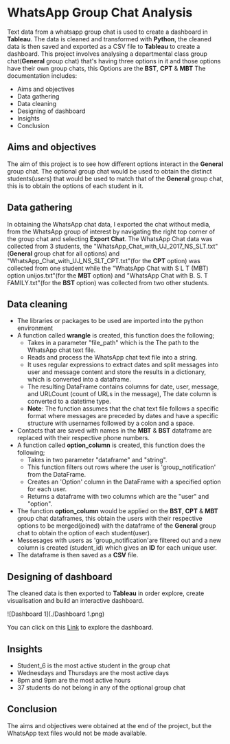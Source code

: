 
# WhatsApp Group Chat Analysis
    
Text data from a whatsapp group chat is used to create a dashboard in **Tableau**. The data is cleaned and transformed with **Python**, the cleaned data is then saved and exported as a CSV file to **Tableau** to create a dashboard. This project involves analysing a departmental class group chat(**General** group chat) that's having three options in it and those options have their own group chats, this Options are the **BST**, **CPT** & **MBT** 
The documentation includes:
- Aims and objectives
- Data gathering 
- Data cleaning
- Designing of dashboard
- Insights
- Conclusion

## Aims and objectives

The aim of this project is to see how different options interact in the **General** group chat. The optional group chat would be used to obtain the distinct students(users) that would be used to match that of the **General** group chat, this is to obtain the options of each student in it.

## Data gathering 

In obtaining the WhatsApp chat data, I exported the chat without media, from the WhatsApp group of interest by navigating the right top corner of the group chat and selecting **Export Chat**.
The WhatsApp Chat data was collected from 3 students, the "WhatsApp_Chat_with_UJ_2017_NS_SLT.txt"(**General** group chat for all options) and "WhatsApp_Chat_with_UJ_NS_SLT_CPT.txt"(for the **CPT** option) was collected from one student while  the "WhatsApp Chat with S L T (MBT) option unijos.txt"(for the **MBT** option) and "WhatsApp Chat with B. S. T FAMILY.txt"(for the **BST** option) was collected from two other students.

## Data cleaning

- The libraries or packages to be used are imported into the python environment
- A function called **wrangle** is created, this function does the following;
    - Takes in a parameter "file_path" which is the The path to the WhatsApp chat text file.
    - Reads and process the WhatsApp chat text file into a string.
    - It uses regular expressions to extract dates and split messages into user and message content and store the results in a dictionary,
      which is converted into a dataframe.
    - The resulting DataFrame contains columns for date, user, message, and URLCount (count of URLs in the message), The date column is
      converted to a datetime type.
    - **Note**: The function assumes that the chat text file follows a specific format where messages are preceded by dates
      and have a specific structure with usernames followed by a colon and a space.
- Contacts that are saved with names in the **MBT** & **BST** dataframe are replaced with their respective phone numbers.
- A function called **option_column** is created, this function does the following;
    - Takes in two parameter "dataframe" and "string".
    - This function filters out rows where the user is 'group_notification' from the DataFrame.
    - Creates an 'Option' column in the DataFrame with a specified option for each user.
    - Returns a dataframe with two columns which are the "user" and "option".
- The function **option_column** would be applied on the **BST**, **CPT** & **MBT** group chat dataframes, this obtain the users with their 
  respective options to be merged(joined) with the dataframe of the **General** group chat to obtain the option of each student(user).
- Messesages with users as 'group_notification'are filtered out and a new column is created (student_id) which gives an **ID** for each 
  unique user.
- The dataframe is then saved as a **CSV** file.

## Designing of dashboard

The cleaned data is then exported to **Tableau** in order explore, create visualisation and build an interactive dashboard.

![Dashboard 1](./Dashboard 1.png)

You can click on this [Link](https://public.tableau.com/app/profile/israel.joseph/viz/SCIENCELABORATORYTECNOLOGYWHATSAPPGROUPCHATANALYSIS/Dashboard1) to explore the dashboard.

## Insights

- Student_6 is the most active student in the group chat
- Wednesdays and Thursdays are the most active days
- 8pm and 9pm are the most active hours
- 37 students do not belong in any of the optional group chat

## Conclusion

The aims and objectives were obtained at the end of the project, but the WhatsApp text files would not be made available.
    
